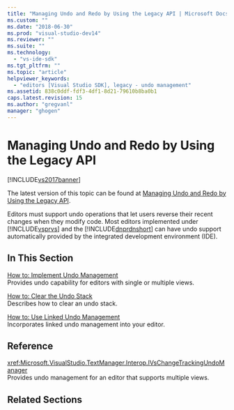```yaml
---
title: "Managing Undo and Redo by Using the Legacy API | Microsoft Docs"
ms.custom: ""
ms.date: "2018-06-30"
ms.prod: "visual-studio-dev14"
ms.reviewer: ""
ms.suite: ""
ms.technology: 
  - "vs-ide-sdk"
ms.tgt_pltfrm: ""
ms.topic: "article"
helpviewer_keywords: 
  - "editors [Visual Studio SDK], legacy - undo management"
ms.assetid: 838c0ddf-fdf3-4df1-8d21-79610b8ba0b1
caps.latest.revision: 15
ms.author: "gregvanl"
manager: "ghogen"
---
```

# Managing Undo and Redo by Using the Legacy API
[!INCLUDE[vs2017banner](../includes/vs2017banner.md)]

The latest version of this topic can be found at [Managing Undo and Redo by Using the Legacy API](https://docs.microsoft.com/visualstudio/extensibility/managing-undo-and-redo-by-using-the-legacy-api).  
  
Editors must support undo operations that let users reverse their recent changes when they modify code. Most editors implemented under [!INCLUDE[vsprvs](../includes/vsprvs-md.md)] and the [!INCLUDE[dnprdnshort](../includes/dnprdnshort-md.md)] can have undo support automatically provided by the integrated development environment (IDE).  
  
## In This Section  
 [How to: Implement Undo Management](../extensibility/how-to-implement-undo-management.md)  
 Provides undo capability for editors with single or multiple views.  
  
 [How to: Clear the Undo Stack](../extensibility/how-to-clear-the-undo-stack.md)  
 Describes how to clear an undo stack.  
  
 [How to: Use Linked Undo Management](../extensibility/how-to-use-linked-undo-management.md)  
 Incorporates linked undo management into your editor.  
  
## Reference  
 <xref:Microsoft.VisualStudio.TextManager.Interop.IVsChangeTrackingUndoManager>  
 Provides undo management for an editor that supports multiple views.  
  
## Related Sections

